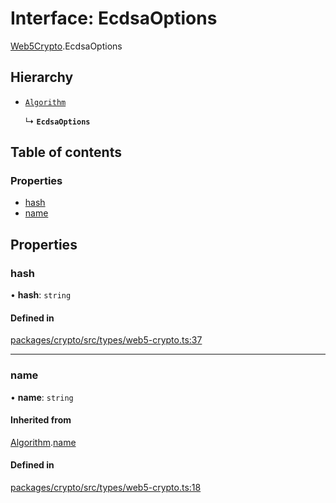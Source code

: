# Interface: EcdsaOptions

[Web5Crypto](../modules/Web5Crypto.md).EcdsaOptions

## Hierarchy

- [`Algorithm`](Web5Crypto.Algorithm.md)

  ↳ **`EcdsaOptions`**

## Table of contents

### Properties

- [hash](Web5Crypto.EcdsaOptions.md#hash)
- [name](Web5Crypto.EcdsaOptions.md#name)

## Properties

### hash

• **hash**: `string`

#### Defined in

[packages/crypto/src/types/web5-crypto.ts:37](https://github.com/TBD54566975/web5-js/blob/ff920f5/packages/crypto/src/types/web5-crypto.ts#L37)

___

### name

• **name**: `string`

#### Inherited from

[Algorithm](Web5Crypto.Algorithm.md).[name](Web5Crypto.Algorithm.md#name)

#### Defined in

[packages/crypto/src/types/web5-crypto.ts:18](https://github.com/TBD54566975/web5-js/blob/ff920f5/packages/crypto/src/types/web5-crypto.ts#L18)
